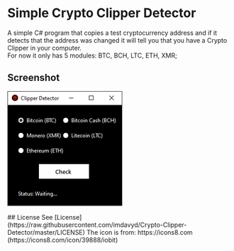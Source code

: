 # Simple Crypto Clipper Detector
A simple C# program that copies a test cryptocurrency address and if it detects that the address was changed it will tell you that you have a Crypto Clipper in your computer.  
For now it only has 5 modules: BTC, BCH, LTC, ETH, XMR;
## Screenshot
<p>
<img src="https://raw.githubusercontent.com/imdavyd/Crypto-Clipper-Detector/master/ui.png">
</p>
## License
See [License](https://raw.githubusercontent.com/imdavyd/Crypto-Clipper-Detector/master/LICENSE)  
The icon is from: https://icons8.com (https://icons8.com/icon/39888/iobit)